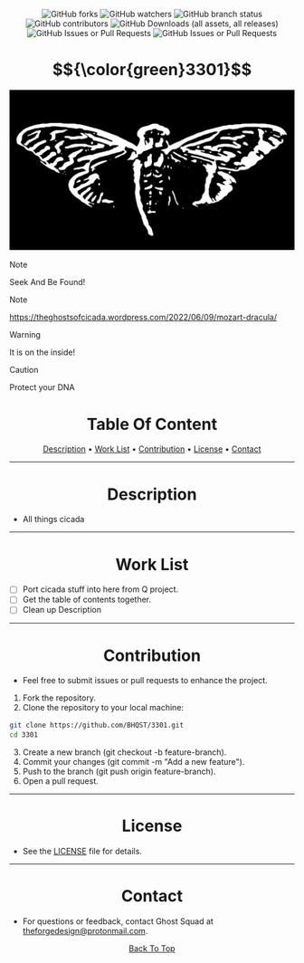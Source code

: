 <a id="top"></a>

<p align="center">
 <a
![GitHub Repo stars](https://img.shields.io/github/stars/BHQST/3301)
  
![GitHub forks](https://img.shields.io/github/forks/BHQST/3301)
![GitHub watchers](https://img.shields.io/github/watchers/BHQST/3301)
![GitHub branch status](https://img.shields.io/github/checks-status/BHQST/3301/main)
![GitHub contributors](https://img.shields.io/github/contributors-anon/BHQST/3301)
![GitHub Downloads (all assets, all releases)](https://img.shields.io/github/downloads/BHQST/3301/total)
![GitHub Issues or Pull Requests](https://img.shields.io/github/issues/BHQST/3301)
![GitHub Issues or Pull Requests](https://img.shields.io/github/issues-pr/BHQST/3301)
 </a>
</p>

<h1 id="centered-header" align="center">$${\color{green}3301}$$</h1>

![Logo](Logo.jpg)

> [!NOTE]  
> Seek And Be Found!

> [!NOTE]
> https://theghostsofcicada.wordpress.com/2022/06/09/mozart-dracula/

> [!WARNING]
> It is on the inside!

> [!CAUTION]
> Protect your DNA


<h1 align="center">Table Of Content</h1>
<p align="center">
  <a href="#Description">Description</a> •
  <a href="#Work List">Work List</a> • 
 <a
 href="#Contribution">Contribution</a> •
  <a href="#License">License</a> •
  <a href="#Contact">Contact</a> 
</p>

***

<h1 align="center">Description</h1>

- All things cicada

***

<h1 align="center">Work List</h1>

  - [ ] Port cicada stuff into here from Q project.
  - [ ] Get the table of contents together.
  - [ ] Clean up Description 

***

<h1 align="center">Contribution</h1>

- Feel free to submit issues or pull requests to enhance the project.

1. Fork the repository.
2. Clone the repository to your local machine:
```bash
git clone https://github.com/BHQST/3301.git
cd 3301
```
3. Create a new branch (git checkout -b feature-branch).
4. Commit your changes (git commit -m "Add a new feature").
5. Push to the branch (git push origin feature-branch).
6. Open a pull request.

***

<h1 align="center">License</h1>

- See the [LICENSE](LICENSE) file for details.

***

<h1 align="center">Contact</h1>

- For questions or feedback, contact Ghost Squad at theforgedesign@protonmail.com.

<p align="center">
  <a href="#top">Back To Top</a>
</p>
